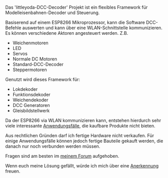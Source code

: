 Das 'littleyoda-DCC-Decoder' Projekt ist ein flexibles Framework für Modelleisenbahnen-Decoder
und Steuerung.<br>

Basiserend auf einem ESP8266 Mikroprozessor, kann die Software DCC-Befehle auswerten und kann über eine WLAN-Schnittstelle kommunizieren. <br>
Es können verschiedene Aktoren angesteuert werden. Z.B.

- Weichenmotoren
- LED
- Servos
- Normale DC Motoren
- Standard-DCC-Decoder
- Steppermotoren

Genutzt wird dieses Framework für:

- Lokdekoder 
- Funktionsdekoder
- Weichendekoder
- DCC Generatoren
- Gleisbildstellwerk
 
Da der ESP8266 via WLAN kommunizieren kann, entstehen hierdurch sehr viele interessante [Anwendungsfälle](Platinen), die kaufbare Produkte nicht bieten.

Aus rechtlichen Gründen darf ich fertige Hardware nicht verkaufen. Für einige Anwendungsfälle können jedoch fertige Bauteile gekauft werden, die danach nur noch verbunden werden müssen.

Fragen sind am besten im [meinem Forum](https://forum.open4me.de/) aufgehoben.

Wenn euch meine Lösung gefällt, würde ich mich über eine [Anerkennung](https://www.open4me.de/index.php/wunschliste/) freuen.